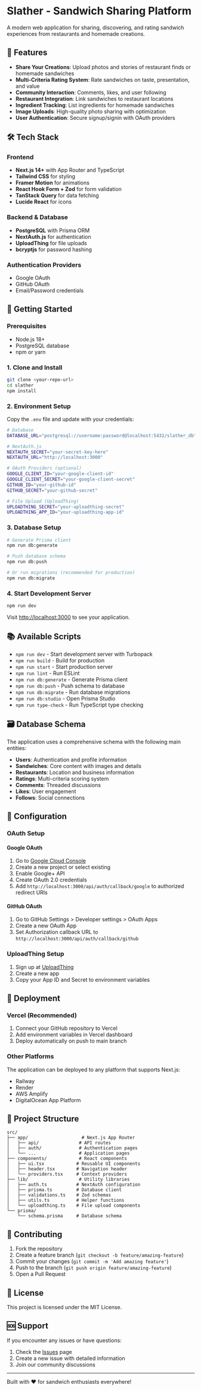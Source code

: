 # Slather - Sandwich Sharing Platform

A modern web application for sharing, discovering, and rating sandwich experiences from restaurants and homemade creations.

## 🥪 Features

- **Share Your Creations**: Upload photos and stories of restaurant finds or homemade sandwiches
- **Multi-Criteria Rating System**: Rate sandwiches on taste, presentation, and value
- **Community Interaction**: Comments, likes, and user following
- **Restaurant Integration**: Link sandwiches to restaurant locations
- **Ingredient Tracking**: List ingredients for homemade sandwiches
- **Image Uploads**: High-quality photo sharing with optimization
- **User Authentication**: Secure signup/signin with OAuth providers

## 🛠 Tech Stack

### Frontend
- **Next.js 14+** with App Router and TypeScript
- **Tailwind CSS** for styling
- **Framer Motion** for animations
- **React Hook Form + Zod** for form validation
- **TanStack Query** for data fetching
- **Lucide React** for icons

### Backend & Database
- **PostgreSQL** with Prisma ORM
- **NextAuth.js** for authentication
- **UploadThing** for file uploads
- **bcryptjs** for password hashing

### Authentication Providers
- Google OAuth
- GitHub OAuth
- Email/Password credentials

## 🚀 Getting Started

### Prerequisites
- Node.js 18+ 
- PostgreSQL database
- npm or yarn

### 1. Clone and Install
```bash
git clone <your-repo-url>
cd slather
npm install
```

### 2. Environment Setup
Copy the `.env` file and update with your credentials:

```bash
# Database
DATABASE_URL="postgresql://username:password@localhost:5432/slather_db"

# NextAuth.js
NEXTAUTH_SECRET="your-secret-key-here"
NEXTAUTH_URL="http://localhost:3000"

# OAuth Providers (optional)
GOOGLE_CLIENT_ID="your-google-client-id"
GOOGLE_CLIENT_SECRET="your-google-client-secret"
GITHUB_ID="your-github-id"
GITHUB_SECRET="your-github-secret"

# File Upload (UploadThing)
UPLOADTHING_SECRET="your-uploadthing-secret"
UPLOADTHING_APP_ID="your-uploadthing-app-id"
```

### 3. Database Setup
```bash
# Generate Prisma client
npm run db:generate

# Push database schema
npm run db:push

# Or run migrations (recommended for production)
npm run db:migrate
```

### 4. Start Development Server
```bash
npm run dev
```

Visit [http://localhost:3000](http://localhost:3000) to see your application.

## 📚 Available Scripts

- `npm run dev` - Start development server with Turbopack
- `npm run build` - Build for production
- `npm run start` - Start production server
- `npm run lint` - Run ESLint
- `npm run db:generate` - Generate Prisma client
- `npm run db:push` - Push schema to database
- `npm run db:migrate` - Run database migrations
- `npm run db:studio` - Open Prisma Studio
- `npm run type-check` - Run TypeScript type checking

## 🗃 Database Schema

The application uses a comprehensive schema with the following main entities:

- **Users**: Authentication and profile information
- **Sandwiches**: Core content with images and details
- **Restaurants**: Location and business information
- **Ratings**: Multi-criteria scoring system
- **Comments**: Threaded discussions
- **Likes**: User engagement
- **Follows**: Social connections

## 🔧 Configuration

### OAuth Setup

#### Google OAuth
1. Go to [Google Cloud Console](https://console.cloud.google.com/)
2. Create a new project or select existing
3. Enable Google+ API
4. Create OAuth 2.0 credentials
5. Add `http://localhost:3000/api/auth/callback/google` to authorized redirect URIs

#### GitHub OAuth
1. Go to GitHub Settings > Developer settings > OAuth Apps
2. Create a new OAuth App
3. Set Authorization callback URL to `http://localhost:3000/api/auth/callback/github`

### UploadThing Setup
1. Sign up at [UploadThing](https://uploadthing.com/)
2. Create a new app
3. Copy your App ID and Secret to environment variables

## 🚀 Deployment

### Vercel (Recommended)
1. Connect your GitHub repository to Vercel
2. Add environment variables in Vercel dashboard
3. Deploy automatically on push to main branch

### Other Platforms
The application can be deployed to any platform that supports Next.js:
- Railway
- Render
- AWS Amplify
- DigitalOcean App Platform

## 📁 Project Structure

```
src/
├── app/                    # Next.js App Router
│   ├── api/               # API routes
│   ├── auth/              # Authentication pages
│   └── ...                # Application pages
├── components/            # React components
│   ├── ui.tsx            # Reusable UI components
│   ├── header.tsx        # Navigation header
│   └── providers.tsx     # Context providers
├── lib/                   # Utility libraries
│   ├── auth.ts           # NextAuth configuration
│   ├── prisma.ts         # Database client
│   ├── validations.ts    # Zod schemas
│   ├── utils.ts          # Helper functions
│   └── uploadthing.ts    # File upload components
└── prisma/
    └── schema.prisma     # Database schema
```

## 🤝 Contributing

1. Fork the repository
2. Create a feature branch (`git checkout -b feature/amazing-feature`)
3. Commit your changes (`git commit -m 'Add amazing feature'`)
4. Push to the branch (`git push origin feature/amazing-feature`)
5. Open a Pull Request

## 📄 License

This project is licensed under the MIT License.

## 🆘 Support

If you encounter any issues or have questions:

1. Check the [Issues](https://github.com/your-username/slather/issues) page
2. Create a new issue with detailed information
3. Join our community discussions

---

Built with ❤️ for sandwich enthusiasts everywhere!
